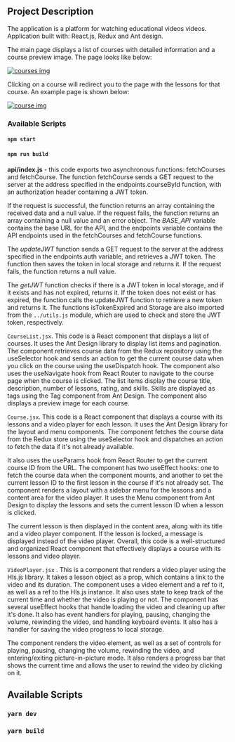  ## Project Description

The application is a platform for watching educational videos videos. Application built with: React.js, Redux and Ant design.

The main page displays a list of courses with detailed information and a course preview image. The page looks like below:

[![courses img](https://github.com/Osokin-Sanya/genesis-tech-task/raw/main/docs/courses-img.png?raw=true)](https://github.com/Osokin-Sanya/genesis-tech-task/blob/main/docs/courses-img.png?raw=true)

Clicking on a course will redirect you to the page with the lessons for that course. An example page is shown below:

[![course img](https://github.com/Osokin-Sanya/genesis-tech-task/raw/main/docs/course-img.png?raw=true)](https://github.com/Osokin-Sanya/genesis-tech-task/blob/main/docs/course-img.png?raw=true)

### [](https://github.com/Osokin-Sanya/genesis-tech-task#available-scripts)Available Scripts

#### [](https://github.com/Osokin-Sanya/genesis-tech-task#npm-start)`npm start`

#### [](https://github.com/Osokin-Sanya/genesis-tech-task#npm-run-build)`npm run build`

**api/index.js** - this code exports two asynchronous functions: fetchCourses and fetchCourse. The function fetchCourse sends a GET request to the server at the address specified in the endpoints.courseById function, with an authorization header containing a JWT token. 

If the request is successful, the function returns an array containing the received data and a null value. If the request fails, the function returns an array containing a null value and an error object. The *BASE_API* variable contains the base URL for the API, and the endpoints variable contains the API endpoints used in the fetchCourses and fetchCourse functions. 

The *updateJWT* function sends a GET request to the server at the address specified in the endpoints.auth variable, and retrieves a JWT token. The function then saves the token in local storage and returns it. If the request fails, the function returns a null value. 

The *getJWT* function checks if there is a JWT token in local storage, and if it exists and has not expired, returns it. If the token does not exist or has expired, the function calls the updateJWT function to retrieve a new token and returns it. The functions isTokenExpired and Storage are also imported from the `../utils.js` module, which are used to check and store the JWT token, respectively.

`CourseList.jsx`. This code is a React component that displays a list of courses. It uses the Ant Design library to display list items and pagination. The component retrieves course data from the Redux repository using the useSelector hook and sends an action to get the current course data when you click on the course using the useDispatch hook. The component also uses the useNavigate hook from React Router to navigate to the course page when the course is clicked. The list items display the course title, description, number of lessons, rating, and skills. Skills are displayed as tags using the Tag component from Ant Design. The component also displays a preview image for each course.

`Course.jsx`. This code is a React component that displays a course with its lessons and a video player for each lesson. It uses the Ant Design library for the layout and menu components. The component fetches the course data from the Redux store using the useSelector hook and dispatches an action to fetch the data if it's not already available. 

It also uses the useParams hook from React Router to get the current course ID from the URL. The component has two useEffect hooks: one to fetch the course data when the component mounts, and another to set the current lesson ID to the first lesson in the course if it's not already set. The component renders a layout with a sidebar menu for the lessons and a content area for the video player. It uses the Menu component from Ant Design to display the lessons and sets the current lesson ID when a lesson is clicked.

The current lesson is then displayed in the content area, along with its title and a video player component. If the lesson is locked, a message is displayed instead of the video player. Overall, this code is a well-structured and organized React component that effectively displays a course with its lessons and video player.

`VideoPlayer.jsx` . This is a component that renders a video player using the Hls.js library. It takes a lesson object as a prop, which contains a link to the video and its duration. The component uses a video element and a ref to it, as well as a ref to the Hls.js instance. It also uses state to keep track of the current time and whether the video is playing or not. The component has several useEffect hooks that handle loading the video and cleaning up after it's done. It also has event handlers for playing, pausing, changing the volume, rewinding the video, and handling keyboard events. It also has a handler for saving the video progress to local storage. 

The component renders the video element, as well as a set of controls for playing, pausing, changing the volume, rewinding the video, and entering/exiting picture-in-picture mode. It also renders a progress bar that shows the current time and allows the user to rewind the video by clicking on it.

## Available Scripts

### `yarn dev`

### `yarn build`
